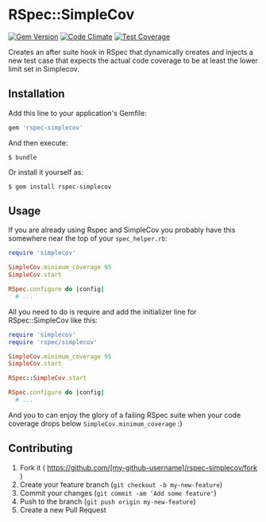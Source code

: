 # RSpec::SimpleCov

[![Gem Version](https://badge.fury.io/rb/rspec-simplecov.svg)](http://badge.fury.io/rb/rspec-simplecov)
[![Code Climate](https://codeclimate.com/github/replaygaming/rspec-simplecov/badges/gpa.svg)](https://codeclimate.com/github/replaygaming/rspec-simplecov)
[![Test Coverage](https://codeclimate.com/github/replaygaming/rspec-simplecov/badges/coverage.svg)](https://codeclimate.com/github/replaygaming/rspec-simplecov/coverage)


Creates an after suite hook in RSpec that dynamically creates and injects a new
test case that expects the actual code coverage to be at least the lower limit
set in Simplecov.

## Installation

Add this line to your application's Gemfile:

```ruby
gem 'rspec-simplecov'
```

And then execute:

    $ bundle

Or install it yourself as:

    $ gem install rspec-simplecov

## Usage

If you are already using Rspec and SimpleCov you probably have this somewhere
near the top of your `spec_helper.rb`:

```ruby
require 'simplecov'

SimpleCov.minimum_coverage 95
SimpleCov.start

RSpec.configure do |config|
  # ...
```

All you need to do is require and add the initializer line for RSpec::SimpleCov
like this:

```ruby
require 'simplecov'
require 'rspec/simplecov'

SimpleCov.minimum_coverage 95
SimpleCov.start

RSpec::SimpleCov.start

RSpec.configure do |config|
  # ...
```

And you to can enjoy the glory of a failing RSpec suite when your code coverage
drops below `SimpleCov.minimum_coverage` :)

## Contributing

1. Fork it ( https://github.com/[my-github-username]/rspec-simplecov/fork )
2. Create your feature branch (`git checkout -b my-new-feature`)
3. Commit your changes (`git commit -am 'Add some feature'`)
4. Push to the branch (`git push origin my-new-feature`)
5. Create a new Pull Request
